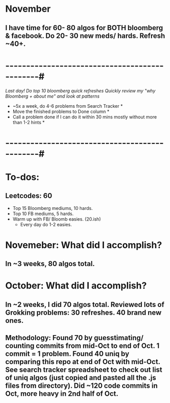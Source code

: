 
# November
## I have time for 60- 80 algos for BOTH bloomberg & facebook. Do 20- 30 new meds/ hards. Refresh ~40+. 



# ----------------------------------------------#

*Last day! Do top 10 bloomberg quick refreshes*
*Quickly review my "why Bloomberg + about me" and look at patterns*

* ~5x a week, do 4-6 problems from Search Tracker *
* Move the finished problems to Done column *
* Call a problem done if I can do it within 30 mins mostly without more than 1-2 hints *
# ----------------------------------------------#



# To-dos: 
## Leetcodes: 60 
- Top 15 Bloomberg mediums, 10 hards. 
- Top 10 FB mediums, 5 hards.
- Warm up with FB/ Bloomb easies. (20.ish)
    - Every day do 1-2 easies. 


# Novemeber: What did I accomplish?


## In ~3 weeks, 80 algos total. 

# October: What did I accomplish?

## In ~2 weeks, I did 70 algos total. Reviewed lots of Grokking problems: 30 refreshes. 40 brand new ones. 

## Methodology: Found 70 by guesstimating/ counting commits from mid-Oct to end of Oct. 1 commit = 1 problem. Found 40 uniq by comparing this repo at end of Oct with mid-Oct. See search tracker spreadsheet to check out list of uniq algos (just copied and pasted all the .js files from directory). Did ~120 code commits in Oct, more heavy in 2nd half of Oct. 
